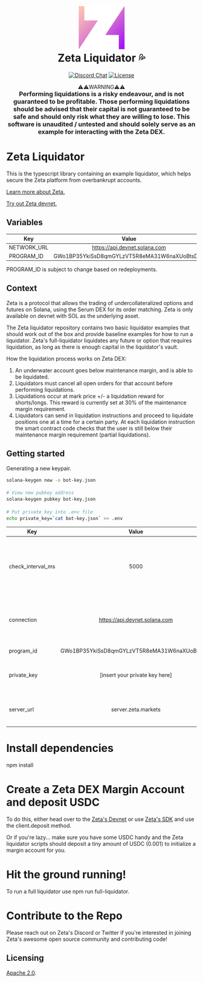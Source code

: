<div align="center">
  <img height="120px" src="./logo.png" />

  <h1 style="margin-top: 0px">Zeta Liquidator 💦</h1>

  <p>
    <a href="https://discord.gg/dD7YREfBkR"
      ><img
        alt="Discord Chat"
        src="https://img.shields.io/discord/841556000632078378?color=blueviolet"
    /></a>
    <a href="https://opensource.org/licenses/Apache-2.0"
      ><img
        alt="License"
        src="https://img.shields.io/github/license/project-serum/anchor?color=blueviolet"
    /></a>
  </p>
</div>

<div align="center">
⚠️⚠️WARNING⚠️⚠️
 <h3 style="margin-top: 0px">Performing liquidations is a risky endeavour, and is not guaranteed to be profitable. Those performing liquidations should be advised that their capital is not guaranteed to be safe and should only risk what they are willing to lose. This software is unaudited / untested and should solely serve as an example for interacting with the Zeta DEX.  </h3>
</div>

# Zeta Liquidator

This is the typescript library containing an example liquidator, which helps secure the Zeta platform from overbankrupt accounts.

[Learn more about Zeta.](https://zetamarkets.gitbook.io/zeta/whitepaper/)

[Try out Zeta devnet.](https://devnet.zeta.markets/)

## Variables

| Key         |                    Value                     |
| ----------- | :------------------------------------------: |
| NETWORK_URL |        https://api.devnet.solana.com         |
| PROGRAM_ID  | GWo1BP35YkiSsD8qmGYLzVT5R8eMA31W6naXUoBtsDEg |

PROGRAM_ID is subject to change based on redeployments.

## Context

Zeta is a protocol that allows the trading of undercollateralized options and futures on Solana, using the Serum DEX for its order matching. Zeta is only available on devnet with SOL as the underlying asset.

The Zeta liquidator repository contains two basic liquidator examples that should work out of the box and provide baseline examples for how to run a liquidator. Zeta's full-liquidator liquidates any future or option that requires liquidation, as long as there is enough capital in the liquidator's vault.

How the liquidation process works on Zeta DEX:

1. An underwater account goes below maintenance margin, and is able to be liquidated.
2. Liquidators must cancel all open orders for that account before performing liquidations.
3. Liquidations occur at mark price +/- a liquidation reward for shorts/longs. This reward is currently set at 30% of the maintenance margin requirement.
4. Liquidators can send in liquidation instructions and proceed to liquidate positions one at a time for a certain party. At each liquidation instruction the smart contract code checks that the user is still below their maintenance margin requirement (partial liquidations).

## Getting started

Generating a new keypair.

```sh
solana-keygen new -o bot-key.json

# View new pubkey address
solana-keygen pubkey bot-key.json

# Put private key into .env file
echo private_key=`cat bot-key.json` >> .env
```

| Key         |                    Value                     | Explanation|
| ----------- | :------------------------------------------: |:------:|
| check_interval_ms |5000            | The frequency in milliseconds that the script will scan for liquidatable accounts
| connection | https://api.devnet.solana.com |The network to connect to! This is the public devnet endpoint |
| program_id  | GWo1BP35YkiSsD8qmGYLzVT5R8eMA31W6naXUoBtsDEg | Zeta's Program ID |
| private_key  | [insert your private key here] | The private key you will use for your liquidator client|
| server_url | server.zeta.markets | The private key you will use for your liquidator client|

# Install dependencies
npm install

# Create a Zeta DEX Margin Account and deposit USDC
To do this, either head over to the [Zeta's Devnet](https://devnet.zeta.markets) or use [Zeta's SDK](https://github.com/zetamarkets/sdk) and use the client.deposit method.

Or if you're lazy... make sure you have some USDC handy and the Zeta liquidator scripts should deposit a tiny amount of USDC (0.001) to initialize a margin account for you.

# Hit the ground running!
To run a full liquidator use npm run full-liquidator.

# Contribute to the Repo
Please reach out on Zeta's Discord or Twitter if you're interested in joining Zeta's awesome open source community and contributing code!

## Licensing

[Apache 2.0](./LICENSE).
```
